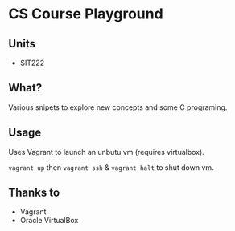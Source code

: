 # CS Course Playground

## Units

- SIT222

## What?

Various snipets to explore new concepts and some C programing. 

## Usage

Uses Vagrant to launch an unbutu vm (requires virtualbox).

`vagrant up` then `vagrant ssh` & `vagrant halt` to shut down vm.

## Thanks to

- Vagrant
- Oracle VirtualBox